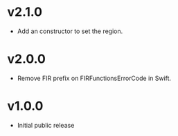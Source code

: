 # v2.1.0
- Add an constructor to set the region.

# v2.0.0
- Remove FIR prefix on FIRFunctionsErrorCode in Swift.

# v1.0.0
- Initial public release
